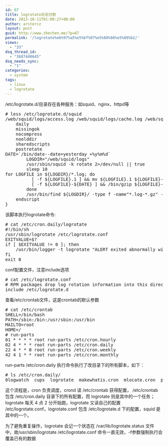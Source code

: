 ```yaml
---
id: 67
title: logrotate日志分割
date: 2013-10-11T01:09:27+08:00
author: arstercz
layout: post
guid: http://www.zhechen.me/?p=67
permalink: '/logrotate%e6%97%a5%e5%bf%97%e5%88%86%e5%89%b2/'
views:
  - "33"
dsq_thread_id:
  - "3687440645"
dsq_needs_sync:
  - "1"
categories:
  - system
tags:
  - linux
  - logrotate
---
```

/etc/logrotate.d/目录存在各种服务：如squid、nginx、httpd等
<!--more-->
<pre>
# less /etc/logrotate.d/squid    
/web/squid/logs/access.log /web/squid/logs/cache.log /web/squid/logs/store.log {  
    daily  
    missingok  
    nocompress  
    noolddir  
    sharedscripts  
    postrotate  
DATE=`/bin/date--date=yesterday +%y%m%d` 
        LOGDIR="/web/squid/logs"
        /usr/sbin/squid -k rotate 2>/dev/null || true
        sleep 10  
for LOGFILE in ${LOGDIR}/*.log; do  
          [ -f ${LOGFILE}.1 ] && mv ${LOGFILE}.1 ${LOGFILE}-${DATE}  
          [ -f ${LOGFILE}-${DATE} ] && /bin/gzip ${LOGFILE}-${DATE}  
        done  
        /usr/bin/find ${LOGDIR}/ -type f -name"*.log-*.gz" -mtime +180 -exec rm -f {} \;  
    endscript  
} 
</pre>

该脚本执行logrotate命令:
<pre>
# cat /etc/cron.daily/logrotate  
#!/bin/sh  
/usr/sbin/logrotate /etc/logrotate.conf  
EXITVALUE=$?  
if [ $EXITVALUE != 0 ]; then
    /usr/bin/logger -t logrotate "ALERT exited abnormally with [$EXITVALUE]"
fi  
exit 0 
</pre>

conf配置文件，注意include选项
<pre>
# cat /etc/logrotate.conf
# RPM packages drop log rotation information into this directory
include /etc/logrotate.d
</pre>

查看/etc/crontab文件，这是crontab的默认参数
<pre>
# cat /etc/crontab  
SHELL=/bin/bash  
PATH=/sbin:/bin:/usr/sbin:/usr/bin  
MAILTO=root  
HOME=/  
# run-parts  
01 * * * * root run-parts /etc/cron.hourly  
02 4 * * * root run-parts /etc/cron.daily  
22 4 * * 0 root run-parts /etc/cron.weekly  
42 4 1 * * root run-parts /etc/cron.monthly 
</pre>

run-parts /etc/cron.daily  执行命令执行了改目录下的所有脚本，如下：
<pre>
# ls /etc/cron.daily/
0logwatch  cups  logrotate  makewhatis.cron  mlocate.cron  prelink  rpm  tmpwatch
</pre>

这个流程是，cron 负责调度，crond 读 /etc/crontab 获得配置， /etc/crontab 包含 /etc/cron.daily 目录下的所有配置，而 logrotate 则是其中的一个任务；logrotate 每天 4 点 2 分开始跑，logrotate 又读自己的配置 /etc/logrotate.conf，logrotate.conf 包含 /etc/logrotate.d 下的配置，squid 是其中的一个。

为了避免重复操作，logrotate 会记一个状态在 /var/lib/logrotate.status 文件中，故/usr/sbin/logrotate /etc/logrotate.conf   命令一直无效，-f参数强制执行会覆盖已有的数据
